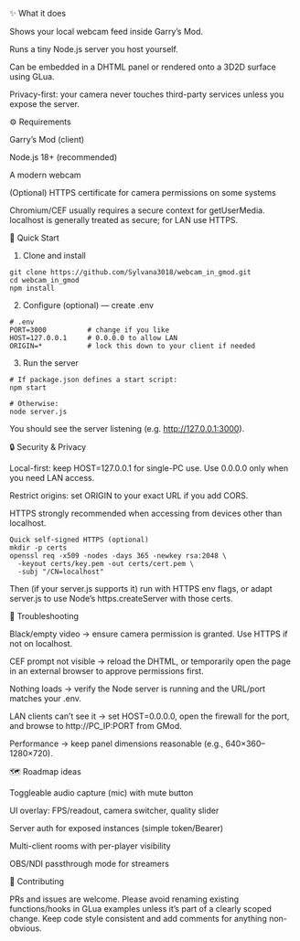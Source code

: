 ✨ What it does

Shows your local webcam feed inside Garry’s Mod.

Runs a tiny Node.js server you host yourself.

Can be embedded in a DHTML panel or rendered onto a 3D2D surface using GLua.

Privacy-first: your camera never touches third-party services unless you expose the server.


⚙️ Requirements

Garry’s Mod (client)

Node.js 18+ (recommended)

A modern webcam

(Optional) HTTPS certificate for camera permissions on some systems

Chromium/CEF usually requires a secure context for getUserMedia. localhost is generally treated as secure; for LAN use HTTPS.


🚀 Quick Start

1. Clone and install

```
git clone https://github.com/Sylvana3018/webcam_in_gmod.git
cd webcam_in_gmod
npm install
```

2. Configure (optional) — create .env

```
# .env
PORT=3000          # change if you like
HOST=127.0.0.1     # 0.0.0.0 to allow LAN
ORIGIN=*           # lock this down to your client if needed
```

3. Run the server

```
# If package.json defines a start script:
npm start

# Otherwise:
node server.js
```

You should see the server listening (e.g. http://127.0.0.1:3000).

🔒 Security & Privacy

Local-first: keep HOST=127.0.0.1 for single-PC use. Use 0.0.0.0 only when you need LAN access.

Restrict origins: set ORIGIN to your exact URL if you add CORS.

HTTPS strongly recommended when accessing from devices other than localhost.

```
Quick self-signed HTTPS (optional)
mkdir -p certs
openssl req -x509 -nodes -days 365 -newkey rsa:2048 \
  -keyout certs/key.pem -out certs/cert.pem \
  -subj "/CN=localhost"
```

Then (if your server.js supports it) run with HTTPS env flags, or adapt server.js to use Node’s https.createServer with those certs.

🧪 Troubleshooting

Black/empty video → ensure camera permission is granted. Use HTTPS if not on localhost.

CEF prompt not visible → reload the DHTML, or temporarily open the page in an external browser to approve permissions first.

Nothing loads → verify the Node server is running and the URL/port matches your .env.

LAN clients can’t see it → set HOST=0.0.0.0, open the firewall for the port, and browse to http://PC_IP:PORT from GMod.

Performance → keep panel dimensions reasonable (e.g., 640×360–1280×720).

🗺️ Roadmap ideas

Toggleable audio capture (mic) with mute button

UI overlay: FPS/readout, camera switcher, quality slider

Server auth for exposed instances (simple token/Bearer)

Multi-client rooms with per-player visibility

OBS/NDI passthrough mode for streamers

🤝 Contributing

PRs and issues are welcome. Please avoid renaming existing functions/hooks in GLua examples unless it’s part of a clearly scoped change. Keep code style consistent and add comments for anything non-obvious.

